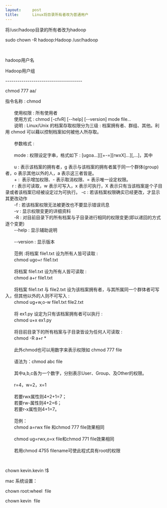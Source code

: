 ```yaml
---
layout:     post
title:      Linux将目录所有者改为普通用户
---
```

<div id="article_content" class="article_content clearfix csdn-tracking-statistics" data-pid="blog" data-mod="popu_307" data-dsm="post">
								            <link rel="stylesheet" href="https://csdnimg.cn/release/phoenix/template/css/ck_htmledit_views-f76675cdea.css">
						<div class="htmledit_views" id="content_views">
                
将/usr/hadoop目录的所有者改为hadoop
<p>sudo chown -R hadoop:Hadoop /usr/hadoop</p>
<p> </p>
<p>hadoop用户名</p>
<p>Hadoop用户组</p>
<p>--------------------------------------<br></p>
<p>chmod 777 aa/</p>
<p>指令名称 : chmod<br><br>
　　使用权限 : 所有使用者<br>
　　使用方式 : chmod [-cfvR] [--help] [--version] mode file...<br>
　　说明 : Linux/Unix 的档案存取权限分为三级 : 档案拥有者、群组、其他。利用 chmod 可以藉以控制档案如何被他人所存取。<br><br>
　　参数格式 :<br><br>
　　mode : 权限设定字串，格式如下 : [ugoa...][[+-=][rwxX]...][,...]，其中<br><br>
　　u : 表示该档案的拥有者，g 表示与该档案的拥有者属于同一个群体(group)者，o 表示其他以外的人，a 表示这三者皆是。<br>
　　+ :  表示增加权限、- 表示取消权限、= 表示唯一设定权限。<br>
  　r : 表示可读取，w 表示可写入，x 表示可执行，X 表示只有当该档案是个子目录或者该档案已经被设定过为可执行。 -c : 若该档案权限确实已经更改，才显示其更改动作<br>
　　-f : 若该档案权限无法被更改也不要显示错误讯息<br>
　　-v : 显示权限变更的详细资料<br>
　　-R : 对目前目录下的所有档案与子目录进行相同的权限变更(即以递回的方式逐个变更)<br>
　　--help : 显示辅助说明<br><br>
　　--version : 显示版本<br><br>
　　范例 :将档案 file1.txt 设为所有人皆可读取 :<br>
　　chmod ugo+r file1.txt<br><br>
　　将档案 file1.txt 设为所有人皆可读取 :<br>
　　chmod a+r file1.txt<br><br>
　　将档案 file1.txt 与 file2.txt 设为该档案拥有者，与其所属同一个群体者可写入，但其他以外的人则不可写入 :<br>
　　chmod ug+w,o-w file1.txt file2.txt<br><br>
　　将 ex1.py 设定为只有该档案拥有者可以执行 :<br>
　　chmod u+x ex1.py<br><br>
　　将目前目录下的所有档案与子目录皆设为任何人可读取 :<br>
　　chmod -R a+r *<br><br>
　　此外chmod也可以用数字来表示权限如 chmod 777 file<br><br>
　　语法为：chmod abc file<br><br>
　　其中a,b,c各为一个数字，分别表示User、Group、及Other的权限。<br><br>
　　r=4，w=2，x=1<br><br>
　　若要rwx属性则4+2+1=7；<br>
　　若要rw-属性则4+2=6；<br>
　　若要r-x属性则4+1=7。<br><br>
　　范例：<br>
　　chmod a=rwx file 和chmod 777 file效果相同<br><br>
　　chmod ug=rwx,o=x file和chmod 771 file效果相同<br><br>
　　若用chmod 4755 filename可使此程式具有root的权限</p>
<p><br></p>
<p>chown kevin.kevin !$<br></p>
<p>mac 系统设置：</p>
<p class="p1">chown root:wheel  file</p>
<p class="p1">chown kevin  file</p>
            </div>
                </div>